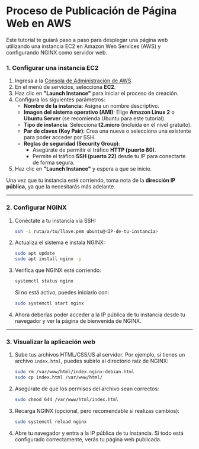 # Proceso de Publicación de Página Web en AWS

Este tutorial te guiará paso a paso para desplegar una página web utilizando una instancia EC2 en Amazon Web Services (AWS) y configurando NGINX como servidor web.

### 1. Configurar una instancia EC2

1. Ingresa a la [Consola de Administración de AWS](https://aws.amazon.com/console/).
2. En el menú de servicios, selecciona **EC2**.
3. Haz clic en **"Launch Instance"** para iniciar el proceso de creación.
4. Configura los siguientes parámetros:
   - **Nombre de la instancia**: Asigna un nombre descriptivo.
   - **Imagen del sistema operativo (AMI)**: Elige **Amazon Linux 2** o **Ubuntu Server** (se recomienda Ubuntu para este tutorial).
   - **Tipo de instancia**: Selecciona **t2.micro** (incluida en el nivel gratuito).
   - **Par de claves (Key Pair)**: Crea una nueva o selecciona una existente para poder acceder por SSH.
   - **Reglas de seguridad (Security Group)**:
     - Asegúrate de permitir el tráfico **HTTP (puerto 80)**.
     - Permite el tráfico **SSH (puerto 22)** desde tu IP para conectarte de forma segura.
5. Haz clic en **"Launch Instance"** y espera a que se inicie.

Una vez que tu instancia esté corriendo, toma nota de la **dirección IP pública**, ya que la necesitarás más adelante.

---

### 2. Configurar NGINX

1. Conéctate a tu instancia vía SSH:
   ```bash
   ssh -i ruta/a/tu/llave.pem ubuntu@<IP-de-tu-instancia>
   ```
2. Actualiza el sistema e instala NGINX:
   ```bash
   sudo apt update
   sudo apt install nginx -y
   ```
3. Verifica que NGINX esté corriendo:
   ```bash
   systemctl status nginx
   ```
   Si no está activo, puedes iniciarlo con:
   ```bash
   sudo systemctl start nginx
   ```

4. Ahora deberías poder acceder a la IP pública de tu instancia desde tu navegador y ver la página de bienvenida de NGINX.

---

### 3. Visualizar la aplicación web

1. Sube tus archivos HTML/CSS/JS al servidor. Por ejemplo, si tienes un archivo `index.html`, puedes subirlo al directorio raíz de NGINX:
   ```bash
   sudo rm /var/www/html/index.nginx-debian.html
   sudo cp index.html /var/www/html/
   ```

2. Asegúrate de que los permisos del archivo sean correctos:
   ```bash
   sudo chmod 644 /var/www/html/index.html
   ```

3. Recarga NGINX (opcional, pero recomendable si realizas cambios):
   ```bash
   sudo systemctl reload nginx
   ```

4. Abre tu navegador y entra a la IP pública de tu instancia. Si todo está configurado correctamente, verás tu página web publicada.
